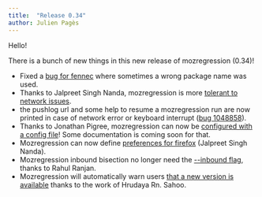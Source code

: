 ```yaml
---
title:  "Release 0.34"
author: Julien Pagès
---
```


Hello!

There is a bunch of new things in this new release of mozregression (0.34)!

- Fixed a [bug for fennec] where sometimes a wrong package name was used.
- Thanks to Jalpreet Singh Nanda, mozregression is more [tolerant to network issues].
- the pushlog url and some help to resume a mozregression run are now
  printed in case of network error or keyboard interrupt ([bug 1048858]).
- Thanks to Jonathan Pigree, mozregression can now be [configured with a config file]!
  Some documentation is coming soon for that.
- Mozregression can now define [preferences for firefox] (Jalpreet Singh Nanda).
- Mozregression inbound bisection no longer need the [-\-inbound flag],
  thanks to Rahul Ranjan.
- Mozregression will automatically warn users [that a new version is available]
  thanks to the work of Hrudaya Rn. Sahoo.


[bug for fennec]: https://bugzilla.mozilla.org/show_bug.cgi?id=997297
[tolerant to network issues]: https://bugzilla.mozilla.org/show_bug.cgi?id=1128601
[bug 1048858]: https://bugzilla.mozilla.org/show_bug.cgi?id=1048858
[configured with a config file]: https://bugzilla.mozilla.org/show_bug.cgi?id=1111310
[preferences for firefox]: https://bugzilla.mozilla.org/show_bug.cgi?id=1132867
[-\-inbound flag]: https://bugzilla.mozilla.org/show_bug.cgi?id=1106804
[that a new version is available]: https://bugzilla.mozilla.org/show_bug.cgi?id=1127397


